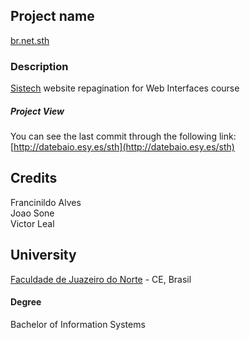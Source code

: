 ## Project name
[br.net.sth](https://github.com/sousajoaoneto/br.net.sth)

### Description
[Sistech](http://www.sth.net.br/) website repagination for Web Interfaces course

##### Project View
You can see the last commit through the following link: [http://datebaio.esy.es/sth](http://datebaio.esy.es/sth)

## Credits
Francinildo Alves  
Joao Sone  
Victor Leal

## University
[Faculdade de Juazeiro do Norte](http://www.fjn.edu.br) - CE, Brasil

#### Degree
Bachelor of Information Systems
